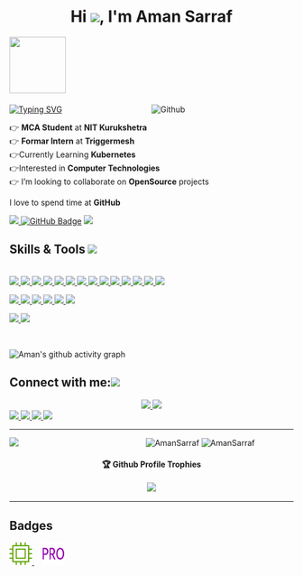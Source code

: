 <h4 align="center"> 
  
<h1 align="center">Hi <img src="https://raw.githubusercontent.com/TheDudeThatCode/TheDudeThatCode/master/Assets/Hi.gif" width="29px"/>, I'm Aman Sarraf</h1>
 
 
<img src="https://octodex.github.com/images/nyantocat.gif" width="100px" height="100px"></img> <br><br>
[![Typing SVG](https://readme-typing-svg.herokuapp.com?color=%23F7500C&lines=I+write+Code;Loves+Opensource)](https://git.io/typing-svg)
  <img width="50%" align="right" alt="Github" src="https://user-images.githubusercontent.com/60788180/131893851-b24002a3-72be-40cf-a179-7cbdff89b087.gif" />
 

👉 <strong>MCA Student</strong> at <strong>NIT Kurukshetra</strong> <br>
👉 <strong>Formar Intern</strong> at <strong>Triggermesh</strong> <br>
👉Currently Learning <strong>Kubernetes</strong>  <br>
👉Interested in <strong>Computer Technologies</strong>  <br>
👉 I’m looking to collaborate on <strong>OpenSource</strong> projects  <br>


I love to spend time at <strong>GitHub</strong>

<a href="https://github.com/AmanSarraf">
    <img src="https://komarev.com/ghpvc/?username=AmanSarraf&color=dc143c&style=plastic">
</a> 
<a href="https://github.com/AmanSarraf?tab=followers"><img src="https://img.shields.io/github/followers/AmanSarraf?label=Followers&style=social" alt="GitHub Badge"></a>
<a href="https://twitter.com/aman_stwts">
    <img src="https://img.shields.io/twitter/follow/aman_stwts?style=social">
</a>
<p><h2> Skills & Tools <img src = "https://media4.giphy.com/media/QssGEmpkyEOhBCb7e1/giphy.gif?cid=790b76118f1f8400b759e4d4c159f202c372dd2163f99644&rid=giphy.gif&ct=s" width = 32px> </h2><br>
<a href= https://github.com/AmanSarraf?tab=repositories&q=&type=&language=html&sort= > <img width ='32px' src ='https://cdn-icons-png.flaticon.com/512/174/174854.png'> </a>
<a href= https://github.com/AmanSarraf?tab=repositories&q=&type=&language=css&sort= > <img width ='32px' src ='https://cdn-icons-png.flaticon.com/512/732/732190.png'> </a>
<a href= https://github.com/AmanSarraf?tab=repositories&q=&type=&language=bootstrap&sort= > <img width ='32px' src ='https://cdn-icons-png.flaticon.com/512/1348/1348052.png'> </a>
<a href= https://github.com/AmanSarraf?tab=repositories&q=&type=&language=typescript&sort= > <img width ='32px' src ='https://cdn.worldvectorlogo.com/logos/typescript.svg'> </a>
<a href= https://github.com/AmanSarraf?tab=repositories&q=&type=&language=javascript&sort= > <img width ='32px' src ='https://cdn-icons-png.flaticon.com/512/136/136530.png'> </a>
<a href= https://github.com/AmanSarraf?tab=repositories&q=&type=&language=rdf&sort= > <img width ='32px' src ='https://www.w3.org/Icons/SW/sw-cube.png'> </a>
<a href= https://github.com/AmanSarraf?tab=repositories&q=&type=&language=c&sort= > <img width ='32px' src ='https://www.pinclipart.com/picdir/big/396-3965857_c-c-programming-language-logo-clipart.png'> </a>
<a href= https://github.com/AmanSarraf?tab=repositories&q=&type=&language=cpp&sort= > <img width ='32px' src ='https://cdn-icons-png.flaticon.com/512/919/919841.png'> </a><a href= https://github.com/AmanSarraf?tab=repositories&q=&type=&language=go&sort= > <img width ='32px' src ='https://www.iconbolt.com/iconsets/elastic-ui-logos/golang.svg'> </a>
<a href= https://github.com/AmanSarraf?tab=repositories&q=&type=&language=java&sort= > <img width ='32px' src ='https://cdn-icons-png.flaticon.com/512/226/226777.png'> </a>
<a href= https://github.com/AmanSarraf?tab=repositories&q=&type=&language=python&sort= > <img width ='32px' src ='https://cdn.icon-icons.com/icons2/2415/PNG/512/python_original_logo_icon_146381.png'> </a>
<a href= https://github.com/AmanSarraf?tab=repositories&q=&type=&language=nodejs&sort= > <img width ='32px' src ='https://seeklogo.com/images/N/nodejs-logo-FBE122E377-seeklogo.com.png'> </a>
<a href= https://github.com/AmanSarraf?tab=repositories&q=&type=&language=php&sort= > <img width ='32px' src ='https://pics.freeicons.io/uploads/icons/png/2132470731553750209-512.png'> </a>
<a href= https://github.com/AmanSarraf?tab=repositories&q=&type=&language=reactjs&sort= > <img width ='32px' src ='https://cdn-icons-png.flaticon.com/512/919/919851.png'> </a>

<a href= "https://www.mysql.com/"> <img width ='32px' src ='https://www.nicepng.com/png/full/207-2073547_sql-server-icon-png-29-transparent-background-database.png'> </a>
<a href= "https://git-scm.com/"> <img width ='32px' src ='https://iconape.com/wp-content/png_logo_vector/git-icon.png'> </a>
<a href= "https://github.com/AmanSarraf"> <img width ='32px' src ='https://www.pngfind.com/pngs/m/19-198636_github-logo-png-github-square-logo-png-transparent.png'> </a>
<a href= "https://www.docker.com"> <img width ='32px' src ='https://cdn-icons-png.flaticon.com/512/5969/5969059.png'> </a>
<a href= "https://kubernetes.io"> <img width ='32px' src ='https://w7.pngwing.com/pngs/190/922/png-transparent-kubernetes-docker-devops-lxc-mongodb-github-blue-logo-symmetry.png'> </a>
<a href= "https://aws.amazon.com"> <img width ='32px' src ="https://key0.cc/images/preview/32398_4afd8e61dc49a7f45079d384b6185feb.png"> </a>
<!-- <a href= "https://azure.microsoft.com"> <img width ='32px' src ='https://blog.beyondimpactllc.com/hubfs/Azure-Logo.png'> </a> -->
<a href= "https://cloud.google.com"> <img width ='32px' src ='https://www.pinclipart.com/picdir/big/76-766456_google-cloud-google-cloud-logo-svg-clipart.png'> </a>
<a href= "https://www.linux.org/"> <img width ='32px' src ='https://cdn-icons-png.flaticon.com/512/226/226772.png'> </a></p>
<br>


![Aman's github activity graph](https://activity-graph.herokuapp.com/graph?username=AmanSarraf&theme=xcode)

## Connect with me:<img src='https://raw.githubusercontent.com/ShahriarShafin/ShahriarShafin/main/Assets/handshake.gif' width="100px"></h3>
<p align="left">
<div class="footer" id="top3">
  <center> 
   <a href="https://www.linkedin.com/in/aman-sarraf-aa338b155/" class="pics"><img src="https://pngimg.com/uploads/linkedIn/linkedIn_PNG39.png" height="36vh">  </a>
   <a href="https://github.com/AmanSarraf" class="pics"> <img src="https://www.pngfind.com/pngs/m/19-198636_github-logo-png-github-square-logo-png-transparent.png" height="36vh"></center></a>
    <a href="https://twitter.com/Aman81152043" class="pics"><img src="https://seeklogo.com/images/T/twitter-icon-square-logo-108D17D373-seeklogo.com.png" height="36vh">  </a>
    <a href="https://www.instagram.com/_.amansarraf._/" class="pics"><img src="https://cdn-icons-png.flaticon.com/512/174/174855.png" height="36vh">  </a>
  <a href="https://www.facebook.com/aman.sarraf.12" class="pics"><img src="https://pngimg.com/uploads/facebook_logos/facebook_logos_PNG19750.png" height="36vh">  </a>
  <a href="https://mail.google.com/mail/?view=cm&fs=1&tf=1&to=amansarrafnit@gmail.com" class="pics"><img src="https://1000logos.net/wp-content/uploads/2021/05/Gmail-logo-500x281.png" height="36vh"></a>
  
  </div>
</p>

<hr/>
<img align="left" width="48%" src='https://github-readme-stats.vercel.app/api?username=AmanSarraf&show_icons=true&theme=radical&count_private=true'/>
</p>
<img align="center" width="48%" src="https://github-readme-streak-stats.herokuapp.com?user=AmanSarraf&count_private=true&theme=radical" alt="AmanSarraf"/>
 <img align="center" width="40%" src="https://github-readme-stats.vercel.app/api/top-langs/?username=AmanSarraf&count_private=true&theme=radical&layout=compact" alt="AmanSarraf" />
 
 <p align="center"> 
 
<div align="center">
  <h4>🏆 Github Profile Trophies</h4>
  <a href="https://github-profile-trophy.vercel.app/?username=AmanSarraf&theme=gruvbox">
   <img src="https://github-profile-trophy.vercel.app/?username=AmanSarraf&theme=monokai&row=1&column=8">
  </a>
</div><hr>


## Badges
<a href='https://docs.github.com/en/developers'><img src='https://raw.githubusercontent.com/acervenky/animated-github-badges/master/assets/devbadge.gif' width='40' height='40'>
</a> <a href='https://education.github.com/pack'><img src='https://raw.githubusercontent.com/acervenky/animated-github-badges/master/assets/pro.gif' width='40' height='40'></a> 
